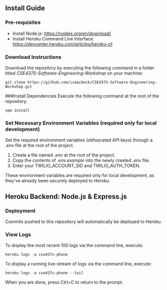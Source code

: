 ## Install Guide

### Pre-requisites

- Install Node.js: https://nodejs.org/en/download/
- Install Heroku Command Line Interface: https://devcenter.heroku.com/articles/heroku-cli

### Download Instructions

Download the repository by executing the following command in a folder titled
_CSE437S-Software-Engineering-Workshop_ on your machine:

```
git clone https://github.com/isaacbock/CSE437S-Software-Engineering-Workshop.git
```

###Install Dependencies
Execute the following command at the root of the repository:

```
npm install
```

### Set Necessary Environment Variables (required only for local development)

Set the required environment variables (obfuscated API keys) through a .env file at the root of the project.

1. Create a file named _.env_ at the root of the project.
2. Copy the contents of _.env.example_ into the newly created _.env_ file.
3. Enter your TWILIO_ACCOUNT_SID and TWILIO_AUTH_TOKEN.

These environment variables are required only for local development, as they've already been securely deployed to Heroku.

## Heroku Backend: Node.js & Express.js

### Deployment

Commits pushed to this repository will automatically be deployed to Heroku.

### View Logs

To display the most recent 100 logs via the command line, execute:

```
heroku logs -a cse437s-phone
```

To display a running live-stream of logs via the command line, execute:

```
heroku logs -a cse437s-phone --tail
```

When you are done, press Ctrl+C to return to the prompt.
